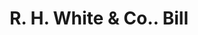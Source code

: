 ---
doi: 10.7916/D8T73VDR
date_other: '1880'
date_other_textual: 1880-1889
form: printed ephemera
genre:
- Invoices
name:
- R. H. White & Co.
object_in_context_url: https://biggert.cul.columbia.edu/items/view/ave_biggert_00440
subject_hierarchical_geographic:
- Boston, Massachusetts, United States
subject_name:
- R. H. White & Co.
title: R. H. White & Co.. Bill
sort_title: R. H. White & Co.. Bill
call_number: ave_biggert_00440
coordinates:
- 42.35805555555556,-71.06361111111111
pid: ave_biggert_00440
identifiers: ave_biggert_00440
thumbnail: https://derivativo-1.library.columbia.edu/iiif/2/ldpd:344173/full/!256,256/0/native.jpg
permalink: "/items/ave_biggert_00440/"
layout: iiif-image-page
---